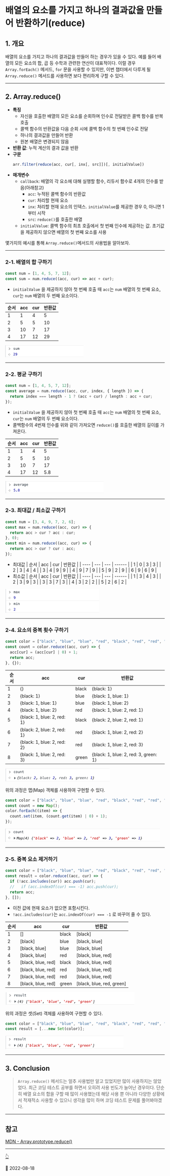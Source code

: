# 배열의 요소를 가지고 하나의 결과값을 만들어 반환하기(reduce)

## 1. 개요

배열의 요소를 가지고 하나의 결과값을 만들어 하는 경우가 있을 수 있다. 예를 들어 배열의 모든 요소의 합, 곱 등
수학과 관련한 연산이 대표적이다. 이럴 경우 `Array.forEach()` 메서드, `for` 문을 사용할 수 있지만,
이번 챕터에서 다루게 될 `Array.reduce()` 메서드를 사용하면 보다 편리하게 구할 수 있다.

---

## 2. Array.reduce()

- **특징**
  - 자신을 호출한 배열의 모든 요소를 순회하며 인수로 전달받은 콜백 함수를 반복 호출
  - 콜백 함수의 반환값을 다음 순회 시에 콜백 함수의 첫 번째 인수로 전달
  - 하나의 결과값을 만들어 반환
  - 원본 배열은 변경되지 않음
- **반환 값**: 누적 계산의 결과 값을 반환
- **구문**
  ```javascript
  arr.filter(reduce(acc, cur[, inx[, src]])[, initialValue])
  ```
- **매개변수**
  - `callback`: 배열의 각 요소에 대해 실행할 함수, 리듀서 함수로 4개의 인수를 받음(아래참고)
    - `acc`: 누적된 콜백 함수의 반환값
    - `cur`: 처리할 현재 요소
    - `inx`: 처리할 현재 요소의 인덱스. `initialValue`를 제공한 경우 0, 아니면 1부터 시작
    - `src`: `reduce()`를 호출한 배열
  - `initialValue`: 콜백 함수의 최초 호출에서 첫 번째 인수에 제공하는 값. 초기값을 제공하지 않으면 배열의 첫 번째 요소를 사용

몇가지의 예시를 통해 `Array.reduce()`메서드의 사용법을 알아보자.

---

### 2-1. 배열의 합 구하기

```javascript
const num = [1, 4, 5, 7, 12];
const sum = num.reduce((acc, cur) => acc + cur);
```

- `initialValue` 을 제공하지 않아 첫 번째 호출 때 `acc`는 `num` 배열의 첫 번째 요소, `cur`는 `num` 배열의 두 번째 요소이다.

| 순서 | acc | cur | 반환값 |
| ---- | --- | --- | ------ |
| 1    | 1   | 4   | 5      |
| 2    | 5   | 5   | 10     |
| 3    | 10  | 7   | 17     |
| 4    | 17  | 12  | 29     |

![reduce 1](/image/JS/ArrayMethod/Reduce/reduce1.png)

---

### 2-2. 평균 구하기

```javascript
const num = [1, 4, 5, 7, 12];
const average = num.reduce((acc, cur, index, { length }) => {
  return index === length - 1 ? (acc + cur) / length : acc + cur;
});
```

- `initialValue` 을 제공하지 않아 첫 번째 호출 때 `acc`는 `num` 배열의 첫 번째 요소, `cur`는 `num` 배열의 두 번째 요소이다.
- 콜백함수의 4번재 인수를 위와 같이 가져오면 `reduce()`를 호출한 배열의 길이를 가져온다.

| 순서 | acc | cur | 반환값 |
| ---- | --- | --- | ------ |
| 1    | 1   | 4   | 5      |
| 2    | 5   | 5   | 10     |
| 3    | 10  | 7   | 17     |
| 4    | 17  | 12  | 5.8    |

![reduce 2](/image/JS/ArrayMethod/Reduce/reduce2.png)

---

### 2-3. 최대값 / 최소값 구하기

```javascript
const num = [3, 4, 9, 7, 2, 6];
const max = num.reduce((acc, cur) => {
  return acc > cur ? acc : cur;
}, 0);
const min = num.reduce((acc, cur) => {
  return acc > cur ? cur : acc;
});
```

- 최대값
  | 순서 | acc | cur | 반환값 |
  | ---- | --- | --- | ------ |
  | 1 | 0 | 3 | 3 |
  | 2 | 3 | 4 | 4 |
  | 3 | 4 | 9 | 9 |
  | 4 | 9 | 7 | 9 |
  | 5 | 9 | 2 | 9 |
  | 6 | 9 | 6 | 9 |
- 최소값
  | 순서 | acc | cur | 반환값 |
  | ---- | --- | --- | ------ |
  | 1 | 3 | 4 | 3 |
  | 2 | 3 | 9 | 3 |
  | 3 | 3 | 7 | 3 |
  | 4 | 3 | 2 | 2 |
  | 5 | 2 | 6 | 2 |

![reducd 3](/image/JS/ArrayMethod/Reduce/reduce3.png)

---

### 2-4. 요소의 중복 횟수 구하기

```javascript
const color = ["black", "blue", "blue", "red", "black", "red", "red", "green"];
const count = color.reduce((acc, cur) => {
  acc[cur] = (acc[cur] | 0) + 1;
  return acc;
}, {});
```

| 순서 | acc                         | cur   | 반환값                                |
| ---- | --------------------------- | ----- | ------------------------------------- |
| 1    | {}                          | black | {black: 1}                            |
| 2    | {black: 1}                  | blue  | {black: 1, blue: 1}                   |
| 3    | {black: 1, blue: 1}         | blue  | {black: 1, blue: 2}                   |
| 4    | {black: 1, blue: 2}         | red   | {black: 1, blue: 2, red: 1}           |
| 5    | {black: 1, blue: 2, red: 1} | black | {black: 2, blue: 2, red: 1}           |
| 6    | {black: 2, blue: 2, red: 1} | red   | {black: 1, blue: 2, red: 2}           |
| 7    | {black: 1, blue: 2, red: 2} | red   | {black: 1, blue: 2, red: 3}           |
| 8    | {black: 1, blue: 2, red: 3} | green | {black: 1, blue: 2, red: 3, green: 1} |

![reduce 4](/image/JS/ArrayMethod/Reduce/reudce4.png)

위의 과정은 맵(Map) 객체를 사용하여 구현할 수 있다.

```javascript
const color = ["black", "blue", "blue", "red", "black", "red", "red", "green"];
const count = new Map();
color.forEach((item) => {
  count.set(item, (count.get(item) | 0) + 1);
});
```

![reduce 5 - map](/image/JS/ArrayMethod/Reduce/reduce5%20-%20map.png)

---

### 2-5. 중복 요소 제거하기

```javascript
const color = ["black", "blue", "blue", "red", "black", "red", "red", "green"];
const result = color.reduce((acc, cur) => {
  if (!acc.includes(cur)) acc.push(cur);
  //   if (acc.indexOf(cur) === -1) acc.push(cur);
  return acc;
}, []);
```

- 이전 값에 현재 요소가 없으면 포함시킨다.
- `!acc.includes(cur)`는 `acc.indexOf(cur) === -1` 로 바꾸어 줄 수 있다.

| 순서 | acc                | cur   | 반환값                    |
| ---- | ------------------ | ----- | ------------------------- |
| 1    | []                 | black | [black]                   |
| 2    | [black]            | blue  | [black, blue]             |
| 3    | [black, blue]      | blue  | [black, blue]             |
| 4    | [black, blue]      | red   | [black, blue, red]        |
| 5    | [black, blue, red] | black | [black, blue, red]        |
| 6    | [black, blue, red] | red   | [black, blue, red]        |
| 7    | [black, blue, red] | red   | [black, blue, red]        |
| 8    | [black, blue, red] | green | [black, blue, red, green] |

![reduce 6](/image/JS/ArrayMethod/Reduce/reduce6.png)

위의 과정은 셋(Set) 객체를 사용하여 구현할 수 있다.

```javascript
const color = ["black", "blue", "blue", "red", "black", "red", "red", "green"];
const result = [...new Set(color)];
```

![reduce 7 - set](/image/JS/ArrayMethod/Reduce/reduce7%20-%20set.png)

---

## 3. Conclusion

> `Array.reduce()` 메서드는 얼추 사용법만 알고 있었지만 많이 사용하지는 않았었다. 최근 코딩 테스트 공부를
> 하면서 오히려 사용 빈도가 늘어난 경우이다. 단순히 배열 요소의 합을 구할 때 많이 사용했는데 해당 사용 뿐 아니라
> 다양한 상황에서 적재적소 사용할 수 있으니 생각을 많이 하며 코딩 테스트 문제를 풀어봐야겠다.

---

## 참고

[MDN - Array.prototype.reduce()](https://developer.mozilla.org/ko/docs/Web/JavaScript/Reference/Global_Objects/Array/reduce)

---

[👆](#배열의-요소를-가지고-하나의-결과값을-만들어-반환하기reduce)

📅 2022-08-18
